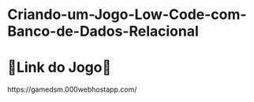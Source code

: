 # Criando-um-Jogo-Low-Code-com-Banco-de-Dados-Relacional
<h1>🔗Link do Jogo🔗</h1>
https://gamedsm.000webhostapp.com/ 
